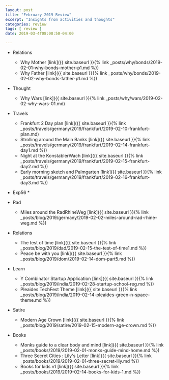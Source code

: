 ```yaml
---
layout: post
title: "February 2019 Review"
excerpt: "Insights from activities and thoughts"
categories: review
tags: [ review ]
date: 2019-03-4T08:08:50-04:00

---
```


* Relations
  * Why Mother [link]({{ site.baseurl }}{% link _posts/why/bonds/2019-02-01-why-bonds-mother-p1.md  %})
  * Why Father [link]({{ site.baseurl }}{% link _posts/why/bonds/2019-02-02-why-bonds-father-p1.md %})

* Thought
  * Why Wars [link]({{ site.baseurl }}{% link _posts/why/wars/2019-02-02-why-wars-01.md)

* Travels
  * Frankfurt 2 Day plan [link]({{ site.baseurl }}{% link _posts/travels/germany/2019/frankfurt/2019-02-10-frankfurt-plan.md)
  * Strolling around the Main Banks [link]({{ site.baseurl }}{% link _posts/travels/germany/2019/frankfurt/2019-02-14-frankfurt-day1.md %})
  * Night at the KonstablerWach [link]({{ site.baseurl }}{% link _posts/travels/germany/2019/frankfurt/2019-02-15-frankfurt-day2.md %})
  * Early morning sketch and Palmgarten [link]({{ site.baseurl }}{% link _posts/travels/germany/2019/frankfurt/2019-02-16-frankfurt-day3.md %})

* Exp56
  *

* Rad
  * Miles around the RadRhineWeg [link]({{ site.baseurl }}{% link _posts/blog/2019/germany/2019-02-02-miles-around-rad-rhine-weg.md %})

* Relations
  * The test of time [link]({{ site.baseurl }}{% link _posts/blog/2019/dad/2019-02-15-the-test-of-time1.md %})
  * Peace be with you [link]({{ site.baseurl }}{% link _posts/blog/2019/dom/2019-02-14-dom-part5.md %})

* Learn
  * Y Combinator Startup Application [link]({{ site.baseurl }}{% link _posts/blog/2019/india/2019-02-28-startup-school-reg.md %})
  * Pleaides TechFest Theme [link]({{ site.baseurl }}{% link _posts/blog/2019/india/2019-02-14-pleaides-green-n-space-theme.md %})

* Satire
  * Modern Age Crown [link]({{ site.baseurl }}{% link _posts/blog/2019/satire/2019-02-15-modern-age-crown.md %})

* Books
  * Monks guide to a clear body and mind [link]({{ site.baseurl }}{% link _posts/books/2019/2019-02-01-monks-guide-mind-home.md %})
  * Three Secret Cities : Lily's Letter [link]({{ site.baseurl }}{% link _posts/books/2019/2019-02-01-three-secret-lily.md %})
  * Books for kids v1 [link]({{ site.baseurl }}{% link _posts/books/2019/2019-02-14-books-for-kids-1.md  %})
